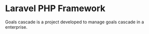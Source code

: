 # Laravel PHP Framework
Goals cascade is a project developed to manage goals cascade in a enterprise.